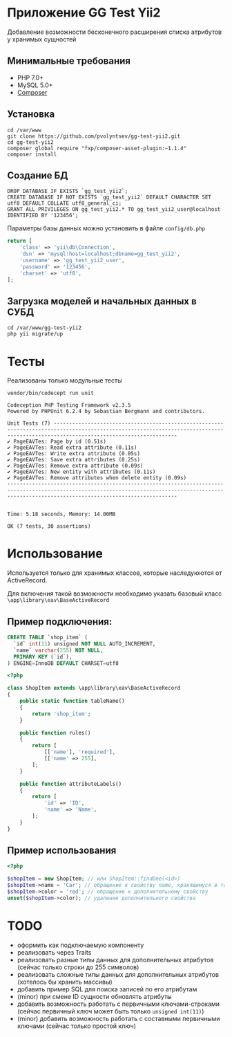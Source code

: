 # Приложение GG Test Yii2 #

Добавление возможности бесконечного расширения списка атрибутов у хранимых сущностей

## Минимальные требования
- PHP 7.0+
- MySQL 5.0+
- [Composer](https://getcomposer.org/download/)


## Установка

```
cd /var/www
git clone https://github.com/pvolyntsev/gg-test-yii2.git
cd gg-test-yii2
composer global require "fxp/composer-asset-plugin:~1.1.4"
composer install
```

## Создание БД
```
DROP DATABASE IF EXISTS `gg_test_yii2`;
CREATE DATABASE IF NOT EXISTS `gg_test_yii2` DEFAULT CHARACTER SET utf8 DEFAULT COLLATE utf8_general_ci;
GRANT ALL PRIVILEGES ON gg_test_yii2.* TO gg_test_yii2_user@localhost IDENTIFIED BY '123456';
```

Параметры базы данных можно установить в файле `config/db.php`
```php
return [
    'class' => 'yii\db\Connection',
    'dsn' => 'mysql:host=localhost;dbname=gg_test_yii2',
    'username' => 'gg_test_yii2_user',
    'password' => '123456',
    'charset' => 'utf8',
];
```


## Загрузка моделей и начальных данных в СУБД
```
cd /var/www/gg-test-yii2
php yii migrate/up
```


# Тесты

Реализованы только модульные тесты

```
vendor/bin/codecept run unit
```

```
Codeception PHP Testing Framework v2.3.5
Powered by PHPUnit 6.2.4 by Sebastian Bergmann and contributors.

Unit Tests (7) ------------------------------------------------------------------------------------------------------------------------------------------------------------------------------------
✔ PageEAVTes: Page by id (0.51s)
✔ PageEAVTes: Read extra attribute (0.11s)
✔ PageEAVTes: Write extra attribute (0.05s)
✔ PageEAVTes: Save extra attributes (0.25s)
✔ PageEAVTes: Remove extra attribute (0.09s)
✔ PageEAVTes: New entity with attributes (0.11s)
✔ PageEAVTes: Remove attributes when delete entity (0.09s)
---------------------------------------------------------------------------------------------------------------------------------------------------------------------------------------------------


Time: 5.18 seconds, Memory: 14.00MB

OK (7 tests, 30 assertions)
```

# Использование

Используется только для хранимых классов, которые наследуюются от ActiveRecord.

Для включения такой возможности необходимо указать базовый класс `\app\library\eav\BaseActiveRecord`

## Пример подключения:

```sql
CREATE TABLE `shop_item` (
  `id` int(11) unsigned NOT NULL AUTO_INCREMENT,
  `name` varchar(255) NOT NULL,
  PRIMARY KEY (`id`),
) ENGINE=InnoDB DEFAULT CHARSET=utf8
```

```php
<?php

class ShopItem extends \app\library\eav\BaseActiveRecord
{
    public static function tableName()
    {
        return 'shop_item';
    }

    public function rules()
    {
        return [
            [['name'], 'required'],
            [['name' => 255],
        ];
    }

    public function attributeLabels()
    {
        return [
            'id' => 'ID',
            'name' => 'Name',
        ];
    }
}
```

## Пример использования

```php
<?php

$shopItem = new ShopItem; // или ShopItem::findOne(<id>)
$shopItem->name = 'Car'; // обращение к свойству name, хранящемуся в таблице `shop_item`
$shopItem->color = 'red'; // обращение к дополнительному свойству
unset($shopItem->color); // удаление дополнительного свойства
```

# TODO

* оформить как подключаемую компоненту
* реализовать через Traits
* реализовать разные типы данных для дополнительных атрибутов (сейчас только строки до 255 символов)
* реализовать сложные типы данных для дополнительных атрибутов (хотелось бы хранить массивы)
* добавить пример SQL для поиска записей по его атрибутам
* (minor) при смене ID сущности обновлять атрибуты
* добавить возможность работать с первичными ключами-строками (сейчас первичный ключ может быть только `unsigned int(11)`)
* (minor) добавить возможность работать с составными первичными ключами (сейчас только простой ключ)
